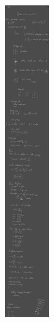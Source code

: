 ![Drawing 2023-03-28 13.15.49.excalidraw](Notatki/Semestr%202/Fizyka%201.1A/Wyk%C5%82ady/Wyk%C5%82ad%205/Drawing%202023-03-28%2013.15.49.excalidraw.svg)